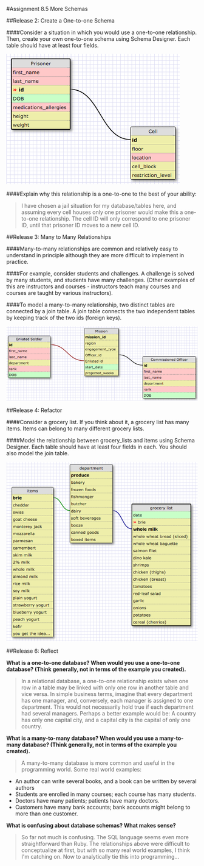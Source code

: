 #Assignment 8.5 More Schemas 


##Release 2: Create a One-to-one Schema

####Consider a situation in which you would use a one-to-one relationship. Then, create your own one-to-one schema using Schema Designer.  Each table should have at least four fields. 

![one-to-one relationship](https://github.com/AndyVegas/phase-0/blob/master/week-8/imgs/release-2.png "one-to-one relationship schema")

####Explain why this relationship is a one-to-one to the best of your ability:
>I have chosen a jail situation for my database/tables here, and assuming every cell houses only one prisoner would make this a one-to-one relationship.  The cell ID will only correspond to one prisoner ID, until that prisoner ID moves to a new cell ID.


##Release 3: Many to Many Relationships

####Many-to-many relationships are common and relatively easy to understand in principle although they are more difficult to implement in practice.

####For example, consider students and challenges. A challenge is solved by many students, and students have many challenges. (Other examples of this are instructors and courses - instructors teach many courses and courses are taught by various instructors).

####To model a many-to-many relationship, two distinct tables are connected by a join table. A join table connects the two independent tables by keeping track of the two ids (foreign keys).

![many-to-many relationship](https://github.com/AndyVegas/phase-0/blob/master/week-8/imgs/release-3.png "many-to-many relationship schema")


##Release 4: Refactor

####Consider a grocery list. If you think about it, a grocery list has many items. Items can belong to many different grocery lists.

####Model the relationship between grocery_lists and items using Schema Designer.  Each table should have at least four fields in each. You should also model the join table. 

![grocery list](https://github.com/AndyVegas/phase-0/blob/master/week-8/imgs/release-4.png "grocery_lists and items schema")


##Release 6: Reflect

**What is a one-to-one database?  When would you use a one-to-one database? (Think generally, not in terms of the example you created).**

>In a relational database, a one-to-one relationship exists when one row in a table may be linked with only one row in another table and vice versa. In simple business terms, imagine that every department has one manager, and, conversely, each manager is assigned to one department.  This would not necessarily hold true if each department had several managers.  Perhaps a better example would be: A country has only one capital city, and a capital city is the capital of only one country.

**What is a many-to-many database?  When would you use a many-to-many database? (Think generally, not in terms of the example you created).**

>A many-to-many database is more common and useful in the programming world. Some real world examples: 
* An author can write several books, and a book can be written by several authors
* Students are enrolled in many courses; each course has many students.
* Doctors have many patients; patients have many doctors.
* Customers have many bank accounts; bank accounts might belong to more than one customer.

**What is confusing about database schemas? What makes sense?**
>So far not much is confusing.  The SQL language seems even more straightforward than Ruby.  The relationships above were difficult to conceptualize at first, but with so many real world examples, I think I'm catching on.  Now to analytically tie this into programming...